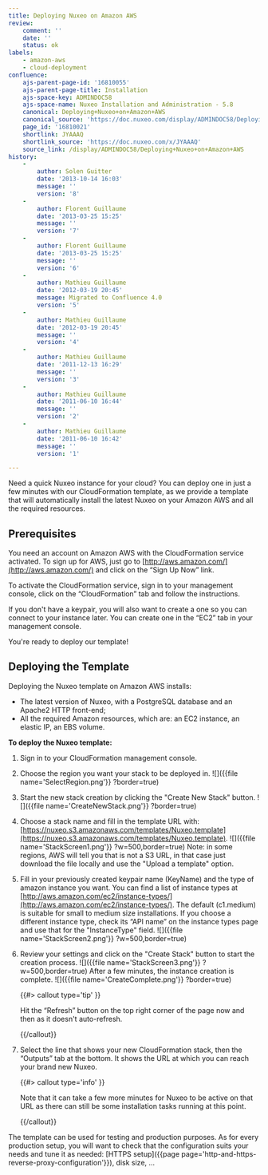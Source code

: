 ```yaml
---
title: Deploying Nuxeo on Amazon AWS
review:
    comment: ''
    date: ''
    status: ok
labels:
    - amazon-aws
    - cloud-deployment
confluence:
    ajs-parent-page-id: '16810055'
    ajs-parent-page-title: Installation
    ajs-space-key: ADMINDOC58
    ajs-space-name: Nuxeo Installation and Administration - 5.8
    canonical: Deploying+Nuxeo+on+Amazon+AWS
    canonical_source: 'https://doc.nuxeo.com/display/ADMINDOC58/Deploying+Nuxeo+on+Amazon+AWS'
    page_id: '16810021'
    shortlink: JYAAAQ
    shortlink_source: 'https://doc.nuxeo.com/x/JYAAAQ'
    source_link: /display/ADMINDOC58/Deploying+Nuxeo+on+Amazon+AWS
history:
    - 
        author: Solen Guitter
        date: '2013-10-14 16:03'
        message: ''
        version: '8'
    - 
        author: Florent Guillaume
        date: '2013-03-25 15:25'
        message: ''
        version: '7'
    - 
        author: Florent Guillaume
        date: '2013-03-25 15:25'
        message: ''
        version: '6'
    - 
        author: Mathieu Guillaume
        date: '2012-03-19 20:45'
        message: Migrated to Confluence 4.0
        version: '5'
    - 
        author: Mathieu Guillaume
        date: '2012-03-19 20:45'
        message: ''
        version: '4'
    - 
        author: Mathieu Guillaume
        date: '2011-12-13 16:29'
        message: ''
        version: '3'
    - 
        author: Mathieu Guillaume
        date: '2011-06-10 16:44'
        message: ''
        version: '2'
    - 
        author: Mathieu Guillaume
        date: '2011-06-10 16:42'
        message: ''
        version: '1'

---
```

Need a quick Nuxeo instance for your cloud? You can deploy one in just a few minutes with our CloudFormation template, as we provide a template that will automatically install the latest Nuxeo on your Amazon AWS and all the required resources.

## Prerequisites

You need an account on Amazon AWS with the CloudFormation service activated.
To sign up for AWS, just go to [http://aws.amazon.com/](http://aws.amazon.com/) and click on the &ldquo;Sign Up Now&rdquo; link.

To activate the CloudFormation service, sign in to your management console, click on the &ldquo;CloudFormation&rdquo; tab and follow the instructions.

If you don't have a keypair, you will also want to create a one so you can connect to your instance later. You can create one in the &ldquo;EC2&rdquo; tab in your management console.

You're ready to deploy our template!

## Deploying the Template

Deploying the Nuxeo template on Amazon AWS installs:

*   The latest version of Nuxeo, with a PostgreSQL database and an Apache2 HTTP front-end;
*   All the required Amazon resources, which are: an EC2 instance, an elastic IP, an EBS volume.

**To deploy the Nuxeo template:**

1.  Sign in to your CloudFormation management console.
2.  Choose the region you want your stack to be deployed in.
    ![]({{file name='SelectRegion.png'}} ?border=true)
3.  Start the new stack creation by clicking the "Create New Stack" button.
    ![]({{file name='CreateNewStack.png'}} ?border=true)
4.  Choose a stack name and fill in the template URL with: [https://nuxeo.s3.amazonaws.com/templates/Nuxeo.template](https://nuxeo.s3.amazonaws.com/templates/Nuxeo.template).
    ![]({{file name='StackScreen1.png'}} ?w=500,border=true)
    Note: in some regions, AWS will tell you that is not a S3 URL, in that case just download the file locally and use the "Upload a template" option.
5.  Fill in your previously created keypair name (KeyName) and the type of amazon instance you want.
    You can find a list of instance types at [http://aws.amazon.com/ec2/instance-types/](http://aws.amazon.com/ec2/instance-types/). The default (c1.medium) is suitable for small to medium size installations.
    If you choose a different instance type, check its &ldquo;API name&rdquo; on the instance types page and use that for the "InstanceType" field.
    ![]({{file name='StackScreen2.png'}} ?w=500,border=true)
6.  Review your settings and click on the "Create Stack" button to start the creation process.
    ![]({{file name='StackScreen3.png'}} ?w=500,border=true)
    After a few minutes, the instance creation is complete.
    ![]({{file name='CreateComplete.png'}} ?border=true)

    {{#> callout type='tip' }}

    Hit the &ldquo;Refresh&rdquo; button on the top right corner of the page now and then as it doesn't auto-refresh.

    {{/callout}}
7.  Select the line that shows your new CloudFormation stack, then the &ldquo;Outputs&rdquo; tab at the bottom.
    It shows the URL at which you can reach your brand new Nuxeo.

    {{#> callout type='info' }}

    Note that it can take a few more minutes for Nuxeo to be active on that URL as there can still be some installation tasks running at this point.

    {{/callout}}

The template can be used for testing and production purposes. As for every production setup, you will want to check that the configuration suits your needs and tune it as needed: [HTTPS setup]({{page page='http-and-https-reverse-proxy-configuration'}}), disk size, ...